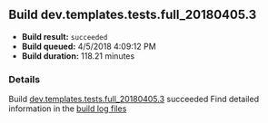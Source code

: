 ## Build dev.templates.tests.full_20180405.3
- **Build result:** `succeeded`
- **Build queued:** 4/5/2018 4:09:12 PM
- **Build duration:** 118.21 minutes
### Details
Build [dev.templates.tests.full_20180405.3](https://winappstudio.visualstudio.com/web/build.aspx?pcguid=a4ef43be-68ce-4195-a619-079b4d9834c2&builduri=vstfs%3a%2f%2f%2fBuild%2fBuild%2f25399) succeeded
Find detailed information in the [build log files](https://uwpctdiags.blob.core.windows.net/buildlogs/dev.templates.tests.full_20180405.3_logs.zip)
